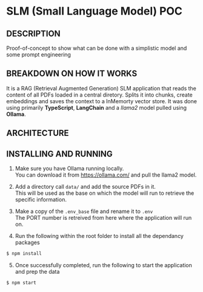 # SLM (Small Language Model) POC

## DESCRIPTION
Proof-of-concept to show what can be done with a simplistic model and some prompt engineering

## BREAKDOWN ON HOW IT WORKS
It is a RAG (Retrieval Augmented Generation) SLM application that reads the content of all PDFs loaded in a central diretory.
Splits it into chunks, create embeddings and saves the context to a InMemorty vector store. 
It was done using primarily **TypeScript**, **LangChain** and a *llama2* model pulled using **Ollama**. 

## ARCHITECTURE


## INSTALLING AND RUNNING
1. Make sure you have Ollama running locally. <br>
You can download it from https://ollama.com/ and pull the llama2 model.

2. Add a directory call `data/` and add the source PDFs in it. <br>
This will be used as the base on which the model will run to retrieve the specific information.

3. Make a copy of the `.env_base` file and rename it to `.env` <br>
The PORT number is retreived from here where the application will run on. 

4. Run the following within the root folder to install all the dependancy packages
```bash
$ npm install
```

5. Once successfully completed, run the following to start the application and prep the data
```bash
$ npm start
```